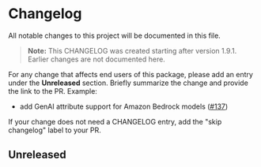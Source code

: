 # Changelog

All notable changes to this project will be documented in this file.

> **Note:** This CHANGELOG was created starting after version 1.9.1. Earlier changes are not documented here.

For any change that affects end users of this package, please add an entry under the **Unreleased** section. Briefly summarize the change and provide the link to the PR. Example:
- add GenAI attribute support for Amazon Bedrock models
  ([#137](https://github.com/aws-observability/aws-otel-dotnet-instrumentation/pull/137))

If your change does not need a CHANGELOG entry, add the "skip changelog" label to your PR.

## Unreleased
